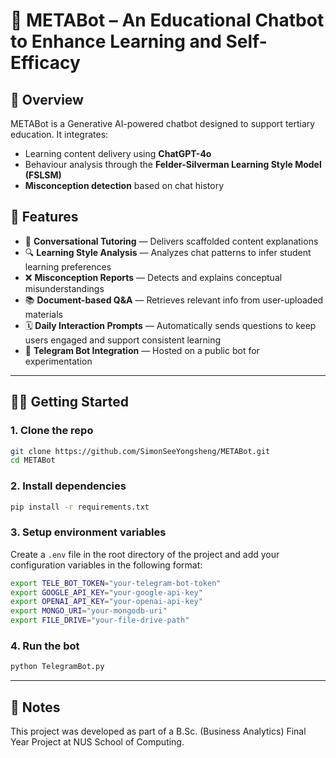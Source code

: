 
# 📘 METABot – An Educational Chatbot to Enhance Learning and Self-Efficacy

## 🧠 Overview

METABot is a Generative AI-powered chatbot designed to support tertiary education. It integrates:
- Learning content delivery using **ChatGPT-4o**
- Behaviour analysis through the **Felder-Silverman Learning Style Model (FSLSM)**
- **Misconception detection** based on chat history


## 🚀 Features

- 🤖 **Conversational Tutoring** — Delivers scaffolded content explanations
- 🔍 **Learning Style Analysis** — Analyzes chat patterns to infer student learning preferences
- ❌ **Misconception Reports** — Detects and explains conceptual misunderstandings
- 📚 **Document-based Q&A** — Retrieves relevant info from user-uploaded materials
- 🗓️ **Daily Interaction Prompts** — Automatically sends questions to keep users engaged and support consistent learning
- 🧪 **Telegram Bot Integration** — Hosted on a public bot for experimentation

---

## 🧑‍💻 Getting Started

### 1. Clone the repo
```bash
git clone https://github.com/SimonSeeYongsheng/METABot.git
cd METABot
```
### 2. Install dependencies
```bash
pip install -r requirements.txt
```
### 3. Setup environment variables
Create a `.env` file in the root directory of the project and add your configuration variables in the following format:

```bash
export TELE_BOT_TOKEN="your-telegram-bot-token"
export GOOGLE_API_KEY="your-google-api-key"
export OPENAI_API_KEY="your-openai-api-key"
export MONGO_URI="your-mongodb-uri"
export FILE_DRIVE="your-file-drive-path"
```
### 4. Run the bot
```bash
python TelegramBot.py
```

---

## 📌 Notes
This project was developed as part of a B.Sc. (Business Analytics) Final Year Project at NUS School of Computing.
